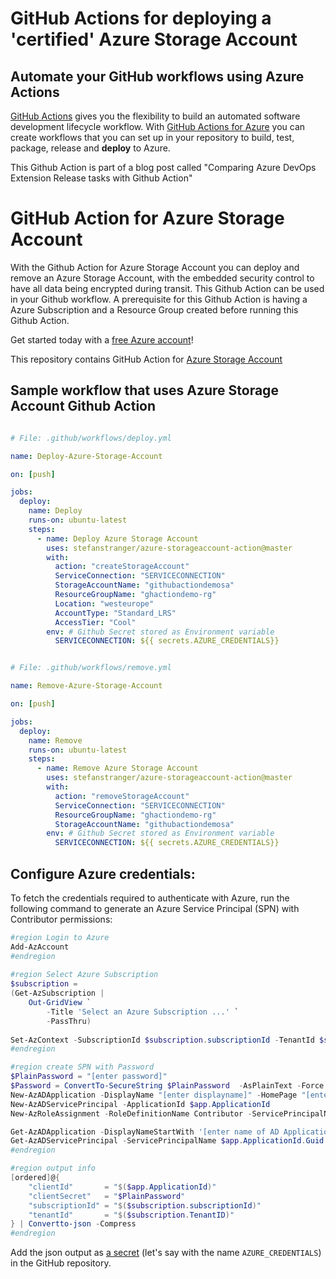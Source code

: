 # GitHub Actions for deploying a 'certified' Azure Storage Account

## Automate your GitHub workflows using Azure Actions

[GitHub Actions](https://help.github.com/en/articles/about-github-actions)  gives you the flexibility to build an automated software development lifecycle workflow. With [GitHub Actions for Azure](https://github.com/Azure/actions/) you can create workflows that you can set up in your repository to build, test, package, release and **deploy** to Azure.

This Github Action is part of a blog post called "Comparing Azure DevOps Extension Release tasks with Github Action"

# GitHub Action for Azure Storage Account

With the Github Action for Azure Storage Account you can deploy and remove an Azure Storage Account, with the embedded security control to have all data being encrypted during transit. This Github Action can be used in your Github workflow. A prerequisite for this Github Action is having a Azure Subscription and a Resource Group created before running this Github Action.

Get started today with a [free Azure account](https://azure.com/free/open-source)!

This repository contains GitHub Action for [Azure Storage Account](https://github.com/stefanstranger/azure-storageaccount-action/blob/master/action.yml)

## Sample workflow that uses Azure Storage Account Github Action

```yaml

# File: .github/workflows/deploy.yml

name: Deploy-Azure-Storage-Account

on: [push]

jobs:
  deploy:
    name: Deploy
    runs-on: ubuntu-latest
    steps:
      - name: Deploy Azure Storage Account
        uses: stefanstranger/azure-storageaccount-action@master
        with:
          action: "createStorageAccount"
          ServiceConnection: "SERVICECONNECTION"
          StorageAccountName: "githubactiondemosa"
          ResourceGroupName: "ghactiondemo-rg"
          Location: "westeurope"
          AccountType: "Standard_LRS"
          AccessTier: "Cool"
        env: # Github Secret stored as Environment variable
          SERVICECONNECTION: ${{ secrets.AZURE_CREDENTIALS}}


```

```yaml

# File: .github/workflows/remove.yml

name: Remove-Azure-Storage-Account

on: [push]

jobs:
  deploy:
    name: Remove
    runs-on: ubuntu-latest
    steps:
      - name: Remove Azure Storage Account
        uses: stefanstranger/azure-storageaccount-action@master
        with:
          action: "removeStorageAccount"
          ServiceConnection: "SERVICECONNECTION"
          ResourceGroupName: "ghactiondemo-rg"
          StorageAccountName: "githubactiondemosa"
        env: # Github Secret stored as Environment variable
          SERVICECONNECTION: ${{ secrets.AZURE_CREDENTIALS}}


```

## Configure Azure credentials:

To fetch the credentials required to authenticate with Azure, run the following command to generate an Azure Service Principal (SPN) with Contributor permissions:

```PowerShell
#region Login to Azure
Add-AzAccount
#endregion
 
#region Select Azure Subscription
$subscription = 
(Get-AzSubscription |
    Out-GridView `
        -Title 'Select an Azure Subscription ...' `
        -PassThru)
 
Set-AzContext -SubscriptionId $subscription.subscriptionId -TenantId $subscription.TenantID
#endregion

#region create SPN with Password
$PlainPassword = "[enter password]"
$Password = ConvertTo-SecureString $PlainPassword  -AsPlainText -Force
New-AzADApplication -DisplayName "[enter displayname]" -HomePage "[enter a homepage]" -IdentifierUris "[enter a Identifier url]" -Password $Password -OutVariable app
New-AzADServicePrincipal -ApplicationId $app.ApplicationId
New-AzRoleAssignment -RoleDefinitionName Contributor -ServicePrincipalName $app.ApplicationId.Guid

Get-AzADApplication -DisplayNameStartWith '[enter name of AD Application from earlier step]' -OutVariable app
Get-AzADServicePrincipal -ServicePrincipalName $app.ApplicationId.Guid -OutVariable SPN
#endregion

#region output info
[ordered]@{
    "clientId"       = "$($app.ApplicationId)"
    "clientSecret"   = "$PlainPassword"
    "subscriptionId" = "$($subscription.subscriptionId)"
    "tenantId"       = "$($subscription.TenantID)"
} | Convertto-json -Compress
#endregion

```
Add the json output as [a secret](https://aka.ms/create-secrets-for-GitHub-workflows) (let's say with the name `AZURE_CREDENTIALS`) in the GitHub repository.